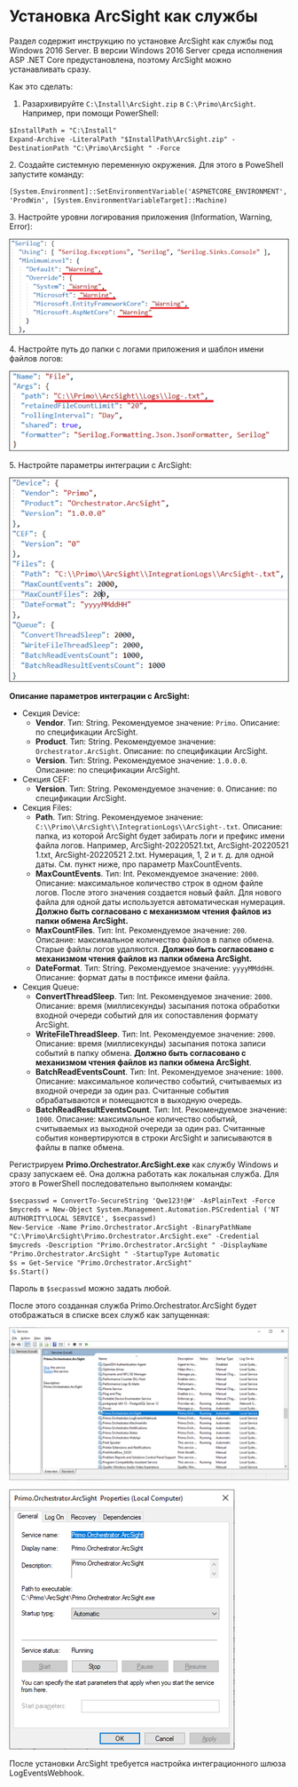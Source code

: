 # Установка ArcSight как службы

Раздел содержит инструкцию по установке ArcSight как службы под Windows 2016 Server. В версии Windows 2016 Server среда исполнения ASP .NET Core предустановлена, поэтому ArcSight можно устанавливать сразу. 

Как это сделать:

1. Разархивируйте `C:\Install\ArcSight.zip` в `C:\Primo\ArcSight`. Например, при помощи PowerShell:

```
$InstallPath = "C:\Install"
Expand-Archive -LiteralPath "$InstallPath\ArcSight.zip" -DestinationPath "C:\Primo\ArcSight " -Force
```

2\. Создайте системную переменную окружения. Для этого в PoweShell запустите команду:
```
[System.Environment]::SetEnvironmentVariable('ASPNETCORE_ENVIRONMENT', 'ProdWin', [System.EnvironmentVariableTarget]::Machine)
```

3\. Настройте уровни логирования приложения (Information, Warning, Error):

![](../../resources/admin/windows/install-arcsight-1.png)

4\. Настройте путь до папки с логами приложения и шаблон имени файлов логов:

![](../../resources/admin/windows/install-arcsight-2.png)

5\. Настройте параметры интеграции с ArcSight:

![](../../resources/admin/windows/install-arcsight-3.png)

**Описание параметров интеграции с ArcSight:**
* Секция Device:
  * **Vendor**. Тип: String. Рекомендуемое значение: `Primo`. Описание: по спецификации ArcSight.
  * **Product**. Тип: String. Рекомендуемое значение: `Orchestrator.ArcSight`. Описание: по спецификации ArcSight.
  * **Version**. Тип: String. Рекомендуемое значение: `1.0.0.0`. Описание: по спецификации ArcSight.
* Секция CEF:
  * **Version**. Тип: String. Рекомендуемое значение: `0`. Описание: по спецификации ArcSight.
* Секция Files:
  * **Path**. Тип: String. Рекомендуемое значение: `C:\\Primo\\ArcSight\\IntegrationLogs\\ArcSight-.txt`. Описание: папка, из которой ArcSight будет забирать логи и префикс имени файла логов. Например, ArcSight-20220521.txt, ArcSight-20220521 1.txt, ArcSight-20220521 2.txt. Нумерация, 1, 2 и т. д. для одной даты. См. пункт ниже, про параметр MaxCountEvents.
  * **MaxCountEvents**. Тип: Int. Рекомендуемое значение: `2000`. Описание: максимальное количество строк в одном файле логов. После этого значения создается новый файл. Для нового файла для одной даты используется автоматическая нумерация. **Должно быть согласовано с механизмом чтения файлов из папки обмена ArcSight.**
  * **MaxCountFiles**. Тип: Int. Рекомендуемое значение: `200`. Описание: максимальное количество файлов в папке обмена. Старые файлы логов удаляются. **Должно быть согласовано с механизмом чтения файлов из папки обмена ArcSight.**
  * **DateFormat**. Тип: String. Рекомендуемое значение: `yyyyMMddHH`. Описание: формат даты в постфиксе имени файла.
* Секция Queue:
  * **ConvertThreadSleep**. Тип: Int. Рекомендуемое значение: `2000`. Описание: время (миллисекунды) засыпания потока обработки входной очереди событий для их сопоставления формату ArcSight.
  * **WriteFileThreadSleep**. Тип: Int. Рекомендуемое значение: `2000`. Описание: время (миллисекунды) засыпания потока записи событий в папку обмена. **Должно быть согласовано с механизмом чтения файлов из папки обмена ArcSight**.
  * **BatchReadEventsCount**. Тип: Int. Рекомендуемое значение: `1000`. Описание: максимальное количество событий, считываемых из входной очереди за один раз. Считанные события обрабатываются и помещаются в выходную очередь.
  * **BatchReadResultEventsCount**. Тип: Int. Рекомендуемое значение: `1000`. Описание: максимальное количество событий, считываемых из выходной очереди за один раз. Считанные события конвертируются в строки ArcSight и записываются в файлы в папке обмена.


Регистрируем **Primo.Orchestrator.ArcSight.exe** как службу Windows и сразу запускаем её. Она должна работать как локальная служба. Для этого в PowerShell последовательно выполняем команды:

```
$secpasswd = ConvertTo-SecureString 'Qwe123!@#' -AsPlainText -Force 
$mycreds = New-Object System.Management.Automation.PSCredential ('NT AUTHORITY\LOCAL SERVICE', $secpasswd)  
New-Service -Name Primo.Orchestrator.ArcSight -BinaryPathName "C:\Primo\ArcSight\Primo.Orchestrator.ArcSight.exe" -Credential $mycreds -Description "Primo.Orchestrator.ArcSight " -DisplayName "Primo.Orchestrator.ArcSight " -StartupType Automatic 
$s = Get-Service "Primo.Orchestrator.ArcSight"
$s.Start()
```
Пароль в `$secpasswd` можно задать любой.

После этого созданная служба Primo.Orchestrator.ArcSight будет отображаться в списке всех служб как запущенная:

![](../../resources/admin/windows/install-arcsight-4.png)

![](../../resources/admin/windows/install-arcsight-5.png)

После установки ArcSight требуется настройка интеграционного шлюза LogEventsWebhook.
